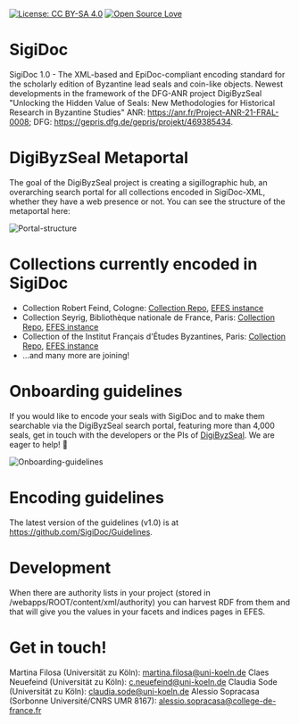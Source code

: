 [![License: CC BY-SA 4.0](https://img.shields.io/badge/License-CC%20BY--SA%204.0-lightgrey.svg)](https://creativecommons.org/licenses/by-sa/4.0/) [![Open Source Love](https://badges.frapsoft.com/os/v1/open-source.svg?v=103)](https://github.com/ellerbrock/open-source-badges/)

# SigiDoc

SigiDoc 1.0 - The XML-based and EpiDoc-compliant encoding standard for the scholarly edition of Byzantine lead seals and coin-like objects. Newest developments in the framework of the DFG-ANR project DigiByzSeal "Unlocking the Hidden Value of Seals: New Methodologies for Historical Research in Byzantine Studies" ANR: https://anr.fr/Project-ANR-21-FRAL-0008; DFG: https://gepris.dfg.de/gepris/projekt/469385434.

# DigiByzSeal Metaportal

The goal of the DigiByzSeal project is creating a sigillographic hub, an overarching search portal for all collections encoded in SigiDoc-XML, whether they have a web presence or not. You can see the structure of the metaportal here:

![Portal-structure](https://github.com/SigiDoc/.github/assets/29565842/54c112d9-0024-4850-bb04-307d959c3d80)

# Collections currently encoded in SigiDoc

* Collection Robert Feind, Cologne: [Collection Repo](https://github.com/byzantinistik-koeln/feind-collection), [EFES instance](https://github.com/byzantinistik-koeln/EFES-SigiDoc-feind)
* Collection Seyrig, Bibliothèque nationale de France, Paris: [Collection Repo](https://github.com/sceaux-byzantins-paris/seyrig-collection), [EFES instance](https://github.com/sceaux-byzantins-paris/EFES-SigiDoc-seyrig)
* Collection of the Institut Français d'Études Byzantines, Paris: [Collection Repo](https://github.com/sceaux-byzantins-paris/ifeb-collection), [EFES instance](https://github.com/sceaux-byzantins-paris/EFES-SigiDoc-ifeb)
* ...and many more are joining!

# Onboarding guidelines

If you would like to encode your seals with SigiDoc and to make them searchable via the DigiByzSeal search portal, featuring more than 4,000 seals, get in touch with the developers or the PIs of [DigiByzSeal](https://ifa.phil-fak.uni-koeln.de/forschung/byzantinistik-und-neugriechische-philologie-forschung/drittmittel-projekte/digibyzseal). We are eager to help! 🌈

![Onboarding-guidelines](https://github.com/SigiDoc/.github/assets/29565842/7f699561-42e7-4330-8904-e25cf54fc2b5)

# Encoding guidelines

The latest version of the guidelines (v1.0) is at https://github.com/SigiDoc/Guidelines.

# Development

When there are authority lists in your project (stored in /webapps/ROOT/content/xml/authority) you can harvest RDF from them and that will give you the values in your facets and indices pages in EFES.

# Get in touch!

Martina Filosa (Universität zu Köln): martina.filosa@uni-koeln.de 
Claes Neuefeind (Universität zu Köln): c.neuefeind@uni-koeln.de 
Claudia Sode (Universität zu Köln): claudia.sode@uni-koeln.de 
Alessio Sopracasa (Sorbonne Université/CNRS UMR 8167): alessio.sopracasa@college-de-france.fr 
